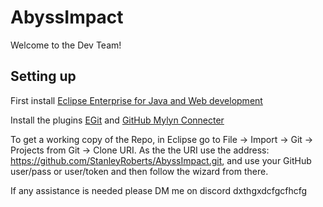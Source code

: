 # AbyssImpact

Welcome to the Dev Team!

Setting up
----------

First install [Eclipse Enterprise for Java and Web development](https://www.eclipse.org/downloads/)

Install the plugins [EGit](https://download.eclipse.org/egit/updates) and [GitHub Mylyn Connecter](https://download.eclipse.org/egit/github/updates)

To get a working copy of the Repo, in Eclipse go to File -> Import -> Git -> Projects from Git -> Clone URI. As the the URI use the address: https://github.com/StanleyRoberts/AbyssImpact.git, and use your GitHub user/pass or user/token and then follow the wizard from there.

If any assistance is needed please DM me on discord
dxthgxdcfgcfhcfg